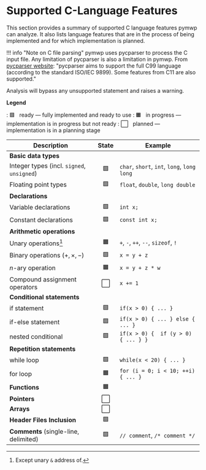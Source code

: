 # Supported C-Language Features 

This section provides a summary of supported C language features pymwp can 
analyze. It also lists language features that are in the process of being 
implemented and for which implementation is planned.

!!! info "Note on C file parsing"
    pymwp uses pycparser to process the C input file. Any limitation of 
    pycparser is also a limitation in pymwp. From
    [pycparser website](https://github.com/eliben/pycparser):
    "pycparser aims to support the full C99 language (according to the 
    standard ISO/IEC 9899). Some features from C11 are also supported."

Analysis will bypass any unsupported statement and raises a warning.  


**Legend**

:  🟩 &nbsp; ready — fully implemented and ready to use
:  🟧 &nbsp; in progress — implementation is in progress but not ready
:  ⬜ &nbsp; planned — implementation is in a planning stage

| Description                                | State | Example                                     |
|--------------------------------------------|:-----:|---------------------------------------------|
| **Basic data types**                       |       |                                             |
| Integer types (incl. `signed`, `unsigned`) |  🟩   | `char`, `short`, `int`, `long`, `long long` |
| Floating point types                       |  🟩   | `float`, `double`, `long double`            |
| **Declarations**                           |       |                                             |     
| Variable declarations                      |  🟩   | `int x;`                                    |
| Constant declarations                      |  🟩   | `const int x;`                              |
| **Arithmetic operations**                  |       |                                             |
| Unary operations[^1]                       |  🟧   | `+`, `-`, `++`, `--`, `sizeof`, `!`         |
| Binary operations ($+, \times, -$)         |  🟩   | `x = y + z`                                 |
| $n$-ary operation                          |  🟧   | `x = y + z * w`                             |
| Compound assignment operators              |   ⬜   | `x += 1`                                    |
| **Conditional statements**                 |       |                                             |
| if statement                               |  🟩   | `if(x > 0) { ... }`                         |
| if-else statement                          |  🟩   | `if(x > 0) { ... } else { ... }`            |
| nested conditional                         |  🟩   | `if(x > 0) {  if (y > 0) { ... } }`         |
| **Repetition statements**                  |       |                                             |
| while loop                                 |  🟩   | `while(x < 20) { ... }`                     |
| for loop                                   |  🟧   | `for (i = 0; i < 10; ++i) { ... }`          |
| **Functions**                              |  🟧   |                                             |     
| **Pointers**                               |   ⬜   |                                             |     
| **Arrays**                                 |   ⬜   |                                             |      
| **Header Files Inclusion**                 |  🟩   |                                             |      
| **Comments** (single-line, delimited)      |  🟩   | `// comment`, `/* comment */`               |

[^1]: Except unary `&` address of.

